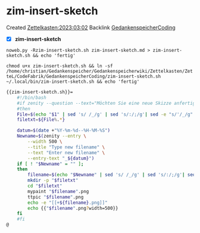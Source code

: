 # zim-insert-sketch
Created [Zettelkasten:2023:03:02]()
Backlink [GedankenspeicherCoding](../GedankenspeicherCoding.md)

- [X] **zim-insert-sketch**




``noweb.py -Rzim-insert-sketch.sh zim-insert-sketch.md > zim-insert-sketch.sh && echo 'fertig'``


``chmod u+x zim-insert-sketch.sh && ln -sf /home/christian/Gedankenspeicher/Gedankenspeicherwiki/Zettelkasten/ZetteL/CodeFabrik/GedankenspeicherCoding/zim-insert-sketch.sh ~/.local/bin/zim-insert-sketch.sh && echo 'fertig'``

```bash
{{zim-insert-sketch.sh}}=
	#!/bin/bash
	#if zenity --question --text="Möchten Sie eine neue Skizze anfertigen?"
	#then 
	File=$(echo "$1" | sed 's/ /_/g' | sed 's/:/;/g'| sed -e "s/'/_/g" | sed 's/\"//g')
	filetxt=${File%.*}

	datum=$(date +"%Y-%m-%d--%H-%M-%S")
	Newname=$(zenity --entry \
		--width 500 \
		--title "Type new filename" \
		--text "Enter new filename" \
		--entry-text "_${datum}")
	if [ ! "$Newname" = "" ]; 
	then
		filename=$(echo "$Newname" | sed 's/ /_/g' | sed 's/:/;/g'| sed -e "s/'/_/g" | sed 's/\"//g')
		mkdir -p "$filetxt"
		cd "$filetxt"
		mypaint "$filename".png
		ttpic "$filename".png
		echo -e "[[+${filename}.png]]"
		echo {{"$filename".png?width=500}}
	fi
	#fi
@

```

